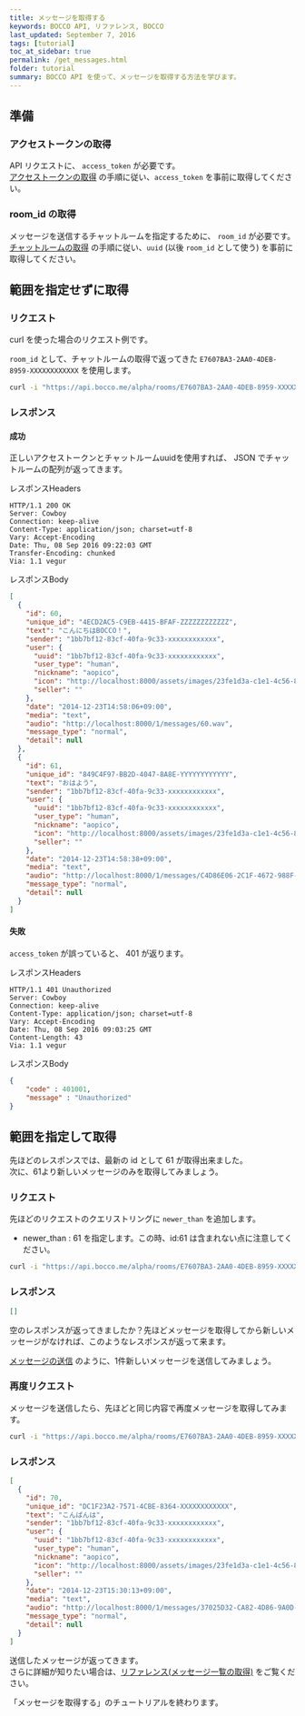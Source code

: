 ```yaml
---
title: メッセージを取得する
keywords: BOCCO API, リファレンス, BOCCO
last_updated: September 7, 2016
tags: [tutorial]
toc_at_sidebar: true
permalink: /get_messages.html
folder: tutorial
summary: BOCCO API を使って、メッセージを取得する方法を学びます。
---
```


## 準備

### アクセストークンの取得

API リクエストに、 `access_token` が必要です。   
[アクセストークンの取得](/get_access_token.html) の手順に従い、`access_token` を事前に取得してください。

### room_id の取得

メッセージを送信するチャットルームを指定するために、 `room_id` が必要です。
[チャットルームの取得](/get_joined_rooms.html) の手順に従い、`uuid` (以後 `room_id` として使う) を事前に取得してください。

## 範囲を指定せずに取得

### リクエスト

curl を使った場合のリクエスト例です。  

`room_id` として、チャットルームの取得で返ってきた `E7607BA3-2AA0-4DEB-8959-XXXXXXXXXXXX` を使用します。


```bash
curl -i "https://api.bocco.me/alpha/rooms/E7607BA3-2AA0-4DEB-8959-XXXXXXXXXXXX/messages?access_token=x2c4sjxacw4tq72q5h9vrsgjbcz3p55ixxxxxxxxxxxxxxxxxxxxxxxxxxxxxxxx"
```


### レスポンス

#### 成功

正しいアクセストークンとチャットルームuuidを使用すれば、 JSON でチャットルームの配列が返ってきます。  

レスポンスHeaders

```
HTTP/1.1 200 OK
Server: Cowboy
Connection: keep-alive
Content-Type: application/json; charset=utf-8
Vary: Accept-Encoding
Date: Thu, 08 Sep 2016 09:22:03 GMT
Transfer-Encoding: chunked
Via: 1.1 vegur
```

レスポンスBody

```json
[
  {
    "id": 60,
    "unique_id": "4ECD2AC5-C9EB-4415-BFAF-ZZZZZZZZZZZZ",
    "text": "こんにちはBOCCO！",
    "sender": "1bb7bf12-83cf-40fa-9c33-xxxxxxxxxxxx",
    "user": {
      "uuid": "1bb7bf12-83cf-40fa-9c33-xxxxxxxxxxxx",
      "user_type": "human",
      "nickname": "aopico",
      "icon": "http://localhost:8000/assets/images/23fe1d3a-c1e1-4c56-87ed-000000000000.png",
      "seller": ""
    },
    "date": "2014-12-23T14:58:06+09:00",
    "media": "text",
    "audio": "http://localhost:8000/1/messages/60.wav",
    "message_type": "normal",
    "detail": null
  },
  {
    "id": 61,
    "unique_id": "849C4F97-BB2D-4047-8A8E-YYYYYYYYYYYY",
    "text": "おはよう",
    "sender": "1bb7bf12-83cf-40fa-9c33-xxxxxxxxxxxx",
    "user": {
      "uuid": "1bb7bf12-83cf-40fa-9c33-xxxxxxxxxxxx",
      "user_type": "human",
      "nickname": "aopico",
      "icon": "http://localhost:8000/assets/images/23fe1d3a-c1e1-4c56-87ed-000000000000.png",
      "seller": ""
    },
    "date": "2014-12-23T14:58:38+09:00",
    "media": "text",
    "audio": "http://localhost:8000/1/messages/C4D86E06-2C1F-4672-988F-000000000000.wav",
    "message_type": "normal",
    "detail": null
  }
]
```

#### 失敗

`access_token` が誤っていると、 401 が返ります。

レスポンスHeaders

```
HTTP/1.1 401 Unauthorized
Server: Cowboy
Connection: keep-alive
Content-Type: application/json; charset=utf-8
Vary: Accept-Encoding
Date: Thu, 08 Sep 2016 09:03:25 GMT
Content-Length: 43
Via: 1.1 vegur
```

レスポンスBody

```json
{
    "code" : 401001,
    "message" : "Unauthorized"
}
```

## 範囲を指定して取得

先ほどのレスポンスでは、最新の id として 61 が取得出来ました。  
次に、61より新しいメッセージのみを取得してみましょう。

### リクエスト

先ほどのリクエストのクエリストリングに `newer_than` を追加します。

- newer_than : 61 を指定します。この時、id:61 は含まれない点に注意してください。


```bash
curl -i "https://api.bocco.me/alpha/rooms/E7607BA3-2AA0-4DEB-8959-XXXXXXXXXXXX/messages?access_token=x2c4sjxacw4tq72q5h9vrsgjbcz3p55ixxxxxxxxxxxxxxxxxxxxxxxxxxxxxxxx&newer_than=61"
```

### レスポンス

```json
[]
```

空のレスポンスが返ってきましたか？先ほどメッセージを取得してから新しいメッセージがなければ、このようなレスポンスが返って来ます。

[メッセージの送信](/post_message.html) のように、1件新しいメッセージを送信してみましょう。

### 再度リクエスト 

メッセージを送信したら、先ほどと同じ内容で再度メッセージを取得してみます。

```bash
curl -i "https://api.bocco.me/alpha/rooms/E7607BA3-2AA0-4DEB-8959-XXXXXXXXXXXX/messages?access_token=x2c4sjxacw4tq72q5h9vrsgjbcz3p55ixxxxxxxxxxxxxxxxxxxxxxxxxxxxxxxx&newer_than=61"
```

### レスポンス

```json
[
  {
    "id": 70,
    "unique_id": "DC1F23A2-7571-4CBE-8364-XXXXXXXXXXXX",
    "text": "こんばんは",
    "sender": "1bb7bf12-83cf-40fa-9c33-xxxxxxxxxxxx",
    "user": {
      "uuid": "1bb7bf12-83cf-40fa-9c33-xxxxxxxxxxxx",
      "user_type": "human",
      "nickname": "aopico",
      "icon": "http://localhost:8000/assets/images/23fe1d3a-c1e1-4c56-87ed-000000000000.png",
      "seller": ""
    },
    "date": "2014-12-23T15:30:13+09:00",
    "media": "text",
    "audio": "http://localhost:8000/1/messages/37025D32-CA82-4D86-9A0D-000000000000.wav",
    "message_type": "normal",
    "detail": null
  }
]
```

送信したメッセージが返ってきます。  
さらに詳細が知りたい場合は、[リファレンス(メッセージ一覧の取得)](/reference.html#get-roomsroomidmessages) をご覧ください。

「メッセージを取得する」のチュートリアルを終わります。
